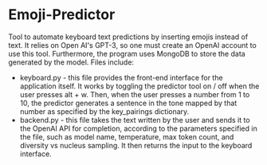 # Emoji-Predictor
Tool to automate keyboard text predictions by inserting emojis instead of text. It relies on Open AI's GPT-3, so one must create an OpenAI account to use this tool. Furthermore, the program uses MongoDB to store the data generated by the model. Files include:
* keyboard.py - this file provides the front-end interface for the application itself. It works by toggling the predictor tool on / off when the user presses alt + w. Then, when the user presses a number from 1 to 10, the predictor generates a sentence in the tone mapped by that number as specified by the key_pairings dictionary. 
* backend.py - this file takes the text written by the user and sends it to the OpenAI API for completion, according to the parameters specified in the file, such as model name, temperature, max token count, and diversity vs nucleus sampling. It then returns the input to the keyboard interface.

